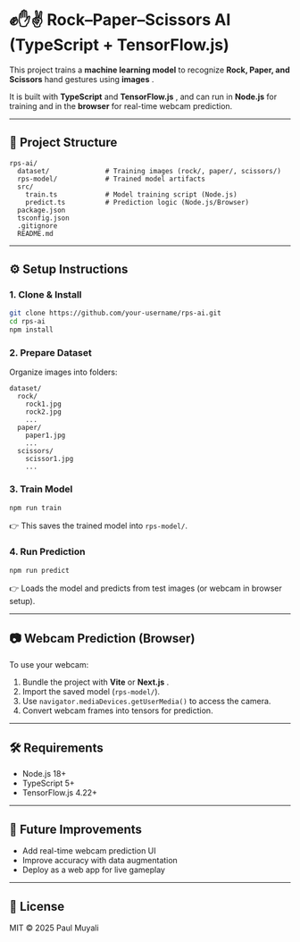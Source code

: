 # ✊✋✌️ Rock–Paper–Scissors AI (TypeScript + TensorFlow.js)

This project trains a **machine learning model** to recognize **Rock, Paper, and Scissors** hand gestures using  **images** .

It is built with **TypeScript** and  **TensorFlow.js** , and can run in **Node.js** for training and in the **browser** for real-time webcam prediction.

---

## 📂 Project Structure

```
rps-ai/
  dataset/              # Training images (rock/, paper/, scissors/)
  rps-model/            # Trained model artifacts
  src/
    train.ts            # Model training script (Node.js)
    predict.ts          # Prediction logic (Node.js/Browser)
  package.json
  tsconfig.json
  .gitignore
  README.md
```

---

## ⚙️ Setup Instructions

### 1. Clone & Install

```bash
git clone https://github.com/your-username/rps-ai.git
cd rps-ai
npm install
```

### 2. Prepare Dataset

Organize images into folders:

```
dataset/
  rock/
    rock1.jpg
    rock2.jpg
    ...
  paper/
    paper1.jpg
    ...
  scissors/
    scissor1.jpg
    ...
```

### 3. Train Model

```bash
npm run train
```

👉 This saves the trained model into `rps-model/`.

### 4. Run Prediction

```bash
npm run predict
```

👉 Loads the model and predicts from test images (or webcam in browser setup).

---

## 📷 Webcam Prediction (Browser)

To use your webcam:

1. Bundle the project with **Vite** or  **Next.js** .
2. Import the saved model (`rps-model/`).
3. Use `navigator.mediaDevices.getUserMedia()` to access the camera.
4. Convert webcam frames into tensors for prediction.

---

## 🛠 Requirements

* Node.js 18+
* TypeScript 5+
* TensorFlow.js 4.22+

---

## 🚀 Future Improvements

* Add real-time webcam prediction UI
* Improve accuracy with data augmentation
* Deploy as a web app for live gameplay

---

## 📜 License

MIT © 2025 Paul Muyali
